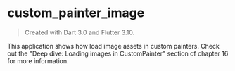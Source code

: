 # custom_painter_image

> Created with Dart 3.0 and Flutter 3.10.

This application shows how load image assets in custom painters. Check out the "Deep dive: Loading images in CustomPainter" section of chapter 16 for more information.
